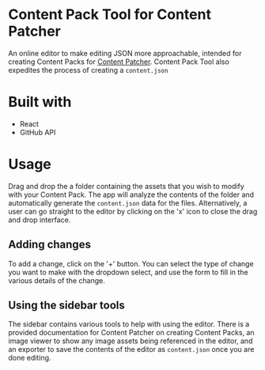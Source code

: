 # Content Pack Tool for Content Patcher

An online editor to make editing JSON more approachable, intended for creating Content Packs for 
[Content Patcher](https://github.com/Pathoschild/StardewMods/tree/develop/ContentPatcher). Content Pack Tool also expedites the process of creating a `content.json`

# Built with

- React
- GitHub API

# Usage

Drag and drop the a folder containing the assets that you wish to modify with your Content Pack. The app will analyze the contents of the folder and automatically generate the `content.json` data for the files. Alternatively, a user can go straight to the editor by clicking on the 'x' icon to close the drag and drop interface.

## Adding changes

To add a change, click on the '+' button. You can select the type of change you want to make with the dropdown select, and use the form to fill in the various details of the change.

## Using the sidebar tools

The sidebar contains various tools to help with using the editor. There is a provided documentation for Content Patcher on creating Content Packs, an image viewer to show any image assets being referenced in the editor, and an exporter to save the contents of the editor as `content.json` once you are done editing.

